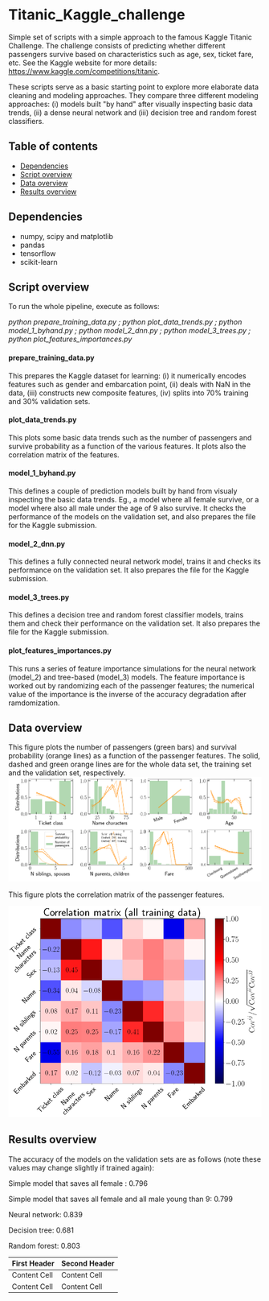 # Titanic_Kaggle_challenge

Simple set of scripts with a simple approach to the famous Kaggle Titanic Challenge. The challenge consists of predicting whether different passengers survive based on characteristics such as age, sex, ticket fare, etc. See the Kaggle website for more details: https://www.kaggle.com/competitions/titanic.

These scripts serve as a basic starting point to explore more elaborate data cleaning and modeling approaches. They compare three different modeling approaches: (i) models built "by hand" after visually inspecting basic data trends, (ii) a dense neural network and (iii) decision tree and random forest classifiers.

## Table of contents
- [Dependencies](#dependencies)
- [Script overview](#script-overview)
- [Data overview](#data-overview)
- [Results overview](#results-overview)

## Dependencies

- numpy, scipy and matplotlib
- pandas
- tensorflow
- scikit-learn

## Script overview

To run the whole pipeline, execute as follows:

*python prepare_training_data.py ; python plot_data_trends.py ; python model_1_byhand.py ; python model_2_dnn.py ; python model_3_trees.py ; python plot_features_importances.py*

#### prepare_training_data.py
This prepares the Kaggle dataset for learning: (i) it numerically encodes features such as gender and embarcation point, (ii) deals with NaN in the data, (iii) constructs new composite features, (iv) splits into 70% training and 30% validation sets.

#### plot_data_trends.py
This plots some basic data trends such as the number of passengers and survive probability as a function of the various features. It plots also the correlation matrix of the features.

#### model_1_byhand.py
This defines a couple of prediction models built by hand from visualy inspecting the basic data trends. Eg., a model where all female survive, or a model where also all male under the age of 9 also survive. It checks the performance of the models on the validation set, and also prepares the file for the Kaggle submission.

#### model_2_dnn.py
This defines a fully connected neural network model, trains it and checks its performance on the validation set. It also prepares the file for the Kaggle submission.

#### model_3_trees.py
This defines a decision tree and random forest classifier models, trains them and check their performance on the validation set. It also prepares the file for the Kaggle submission.

#### plot_features_importances.py
This runs a series of feature importance simulations for the neural network (model_2) and tree-based (model_3) models. The feature importance is worked out by randomizing each of the passenger features; the numerical value of the importance is the inverse of the accuracy degradation after ramdomization.

## Data overview

This figure plots the number of passengers (green bars) and survival probability (orange lines) as a function of the passenger features. The solid, dashed and green orange lines are for the whole data set, the training set and the validation set, respectively.
![](./fig_store/fig_data_trends_distributions.png)

This figure plots the correlation matrix of the passenger features.

![](./fig_store/fig_data_trends_covariance.png)

## Results overview

The accuracy of the models on the validation sets are as follows (note these values may change slightly if trained again):

Simple model that saves all female : 0.796

Simple model that saves all female and all male young than 9: 0.799

Neural network: 0.839

Decision tree: 0.681

Random forest: 0.803

| First Header  | Second Header |
| ------------- | ------------- |
| Content Cell  | Content Cell  |
| Content Cell  | Content Cell  |




